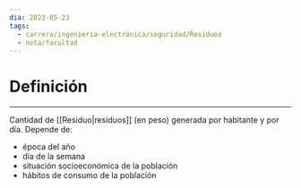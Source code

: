 ```yaml
---
dia: 2023-05-23
tags:
  - carrera/ingeniería-electrónica/seguridad/Residuos
  - nota/facultad
---
```

# Definición
---
Cantidad de [[Residuo|residuos]] (en peso) generada por habitante y por día. Depende de:
* época del año
* día de la semana
* situación socioeconómica de la población
* hábitos de consumo de la población